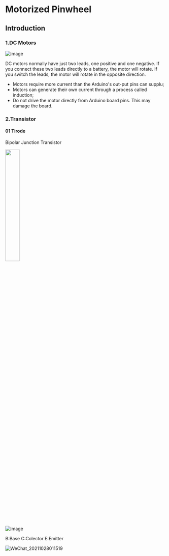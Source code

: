 # Motorized Pinwheel

## Introduction

### 1.DC Motors
![image](https://user-images.githubusercontent.com/81423727/140070898-627a2f56-841f-4726-8cd4-d97522a3357a.png)

DC motors normally have just two leads, one positive and one negative. If you connect these two leads directly to a battery, the motor will rotate. If you switch the leads, the motor will rotate in the opposite direction.

+ Motors require more current than the Arduino's out-put pins can supplu;
+ Motors can generate their own current through a process called induction;
+ Do not drive the motor directly from Arduino board pins. This may damage the board.

### 2.Transistor

#### 01 Tirode 
Bipolar Junction Transistor

<img src=https://user-images.githubusercontent.com/81423727/140085004-472b2025-86f8-47e7-be7e-6ba38ef12fce.png width=30% />

![image](https://user-images.githubusercontent.com/81423727/140085283-e1697b1b-98b4-4ad2-8c91-109c18483134.png)

B:Base
C:Colector
E:Emitter










![WeChat_20211028011519](https://user-images.githubusercontent.com/81423727/139114662-7d3c0959-b8c5-4866-bc74-2f6f64589f2f.gif)
